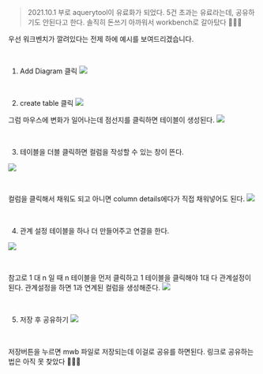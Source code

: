 > 2021.10.1 부로 aquerytool이 유료화가 되었다. 5건 초과는 유료라는데, 공유하기도 안된다고 한다. 솔직히 돈쓰기 아까워서 workbench로 갈아탔다 💁🏻‍♂️

우선 워크벤치가 깔려있다는 전제 하에 예시를 보여드리겠습니다.

<br>

1. Add Diagram 클릭
![](https://images.velog.io/images/wlgns410/post/56c404d1-d1bc-46dc-8dbf-2e05e8340038/%E1%84%89%E1%85%B3%E1%84%8F%E1%85%B3%E1%84%85%E1%85%B5%E1%86%AB%E1%84%89%E1%85%A3%E1%86%BA%202021-10-01%20%E1%84%8B%E1%85%A9%E1%84%8C%E1%85%A5%E1%86%AB%2010.38.57.png)

<br>

2. create table 클릭
![](https://images.velog.io/images/wlgns410/post/92021779-bb77-462e-85ca-cee9cfb7e408/%E1%84%89%E1%85%B3%E1%84%8F%E1%85%B3%E1%84%85%E1%85%B5%E1%86%AB%E1%84%89%E1%85%A3%E1%86%BA%202021-10-01%20%E1%84%8B%E1%85%A9%E1%84%8C%E1%85%A5%E1%86%AB%2010.50.26.png)

그럼 마우스에 변화가 일어나는데 점선지를 클릭하면 테이블이 생성된다.
![](https://images.velog.io/images/wlgns410/post/45083171-eb30-4ebc-954d-71f34d51e008/%E1%84%89%E1%85%B3%E1%84%8F%E1%85%B3%E1%84%85%E1%85%B5%E1%86%AB%E1%84%89%E1%85%A3%E1%86%BA%202021-10-01%20%E1%84%8B%E1%85%A9%E1%84%8C%E1%85%A5%E1%86%AB%2010.41.17.png)

<br>

3. 테이블을 더블 클릭하면 컬럼을 작성할 수 있는 창이 뜬다.

![](https://images.velog.io/images/wlgns410/post/f113604a-028a-4ed7-b737-9ceb8e1e2738/%E1%84%89%E1%85%B3%E1%84%8F%E1%85%B3%E1%84%85%E1%85%B5%E1%86%AB%E1%84%89%E1%85%A3%E1%86%BA%202021-10-01%20%E1%84%8B%E1%85%A9%E1%84%8C%E1%85%A5%E1%86%AB%2010.42.17.png)

<br>

컬럼을 클릭해서 채워도 되고 아니면 column details에다가 직접 채워넣어도 된다.
![](https://images.velog.io/images/wlgns410/post/eb21b439-9d14-41e6-8a4a-c0b33ec0f3e4/%E1%84%89%E1%85%B3%E1%84%8F%E1%85%B3%E1%84%85%E1%85%B5%E1%86%AB%E1%84%89%E1%85%A3%E1%86%BA%202021-10-01%20%E1%84%8B%E1%85%A9%E1%84%8C%E1%85%A5%E1%86%AB%2010.43.48.png)

<br>

4. 관계 설정
테이블을 하나 더 만들어주고 연결을 한다.

![](https://images.velog.io/images/wlgns410/post/b724da97-4389-413d-9fdf-6c4083d73dee/%E1%84%89%E1%85%B3%E1%84%8F%E1%85%B3%E1%84%85%E1%85%B5%E1%86%AB%E1%84%89%E1%85%A3%E1%86%BA%202021-10-01%20%E1%84%8B%E1%85%A9%E1%84%8C%E1%85%A5%E1%86%AB%2010.45.05.png)

<br>

참고로 1 대 n 일 때 n 테이블을 먼저 클릭하고 1 테이블을 클릭해야 1대 다 관계설정이 된다.
관계설정을 하면 1과 연계된 컬럼을 생성해준다.
![](https://images.velog.io/images/wlgns410/post/9a26792f-2753-409d-80b3-23fe249b816e/%E1%84%89%E1%85%B3%E1%84%8F%E1%85%B3%E1%84%85%E1%85%B5%E1%86%AB%E1%84%89%E1%85%A3%E1%86%BA%202021-10-01%20%E1%84%8B%E1%85%A9%E1%84%8C%E1%85%A5%E1%86%AB%2010.47.05.png)

<br>

5. 저장 후 공유하기
![](https://images.velog.io/images/wlgns410/post/51eb2ae0-c655-49e3-9c63-952612e48cbd/%E1%84%89%E1%85%B3%E1%84%8F%E1%85%B3%E1%84%85%E1%85%B5%E1%86%AB%E1%84%89%E1%85%A3%E1%86%BA%202021-10-01%20%E1%84%8B%E1%85%A9%E1%84%8C%E1%85%A5%E1%86%AB%2010.48.03.png)

<br>

저장버튼을 누르면 mwb 파일로 저장되는데 이걸로 공유를 하면된다.
링크로 공유하는 법은 아직 못 찾았다 🙇🏻‍♂️
